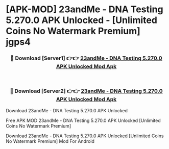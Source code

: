 # [APK-MOD] 23andMe - DNA Testing 5.270.0 APK Unlocked - [Unlimited Coins No Watermark Premium] jgps4



<div align="center">
<h3>🔴 Download [Server1] 👉👉 <a href="https://momento.my/?title=23andMe_-_DNA_Testing_5.270.0_APK_Unlocked">23andMe - DNA Testing 5.270.0 APK Unlocked Mod Apk</a></h3><br>

<h3>🔴 Download [Server2] 👉👉 <a href="https://momento.my/?title=23andMe_-_DNA_Testing_5.270.0_APK_Unlocked">23andMe - DNA Testing 5.270.0 APK Unlocked Mod Apk</a></h3>
</div>



Download 23andMe - DNA Testing 5.270.0 APK Unlocked 

Free APK MOD 23andMe - DNA Testing 5.270.0 APK Unlocked [Unlimited Coins No Watermark Premium]

Download 23andMe - DNA Testing 5.270.0 APK Unlocked [Unlimited Coins No Watermark Premium] Mod For Android
